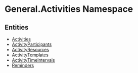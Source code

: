 ﻿---
uid: General.Activities
---
# General.Activities Namespace

## Entities
- [Activities](General.Activities.Activities.md)  
- [ActivityParticipants](General.Activities.ActivityParticipants.md)  
- [ActivityResources](General.Activities.ActivityResources.md)  
- [ActivityTemplates](General.Activities.ActivityTemplates.md)  
- [ActivityTimeIntervals](General.Activities.ActivityTimeIntervals.md)  
- [Reminders](General.Activities.Reminders.md)  

